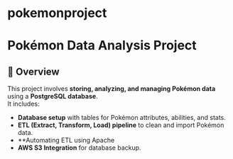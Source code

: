 # pokemonproject

# Pokémon Data Analysis Project

## 📌 Overview
This project involves **storing, analyzing, and managing Pokémon data** using a **PostgreSQL database**.  
It includes:
- **Database setup** with tables for Pokémon attributes, abilities, and stats.
- **ETL (Extract, Transform, Load) pipeline** to clean and import Pokémon data.
- **Automating ETL using Apache
- **AWS S3 Integration** for database backup.

